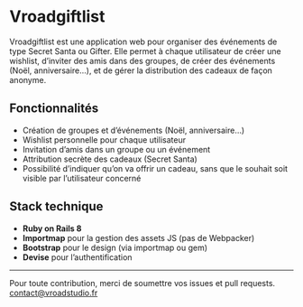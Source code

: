 # Vroadgiftlist

Vroadgiftlist est une application web pour organiser des événements de type Secret Santa ou Gifter. Elle permet à chaque utilisateur de créer une wishlist, d’inviter des amis dans des groupes, de créer des événements (Noël, anniversaire…), et de gérer la distribution des cadeaux de façon anonyme.

## Fonctionnalités

- Création de groupes et d’événements (Noël, anniversaire…)
- Wishlist personnelle pour chaque utilisateur
- Invitation d’amis dans un groupe ou un événement
- Attribution secrète des cadeaux (Secret Santa)
- Possibilité d’indiquer qu’on va offrir un cadeau, sans que le souhait soit visible par l’utilisateur concerné

## Stack technique

- **Ruby on Rails 8**
- **Importmap** pour la gestion des assets JS (pas de Webpacker)
- **Bootstrap** pour le design (via importmap ou gem)
- **Devise** pour l’authentification


---

Pour toute contribution, merci de soumettre vos issues et pull requests. [contact@vroadstudio.fr](mailto:contact@vroadstudio.fr)
